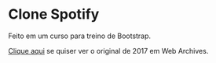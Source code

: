 # Clone Spotify
 Feito em um curso para treino de Bootstrap.
 
[Clique aqui](https://web.archive.org/web/20170228170145/https://www.spotify.com/br/) se quiser ver o original de 2017 em Web Archives.
